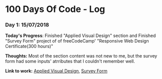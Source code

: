 # 100 Days Of Code - Log

### Day 1: 15/07/2018

**Today's Progress**: Finished "Applied Visual Design" section and Finished "Survey Form" project of of freeCodeCamp' "Responsive Web Design Certificate(300 hours)"

**Thoughts:** Most of the section content was not new to me, but the survey form had some inputs' atrributes that I couldn't remember well.

**Link to work:** [Applied Visual Design](https://learn.freecodecamp.org/responsive-web-design/applied-visual-design), [Survey Form](https://codepen.io/Lartwel/pen/yqeLoB)

